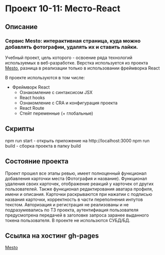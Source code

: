 # Проект 10-11: Место-React
## Описание

### Сервис Mesto: интерактивная страница, куда можно добавлять фотографии, удалять их и ставить лайки.
  Учебный проект, цель которого - освоение ряда технологий используемых в веб-разработке.
Верстка используется из проекта [Mesto](https://github.com/Thanatas42/mesto), разница в реализации только в использовании фреймворка React

В проекте используются в том числе:
- Фреймворк React
    - Ознакомление с синтаксисом JSX
    - React hooks
    - Ознакомление с CRA и конфигурация проекта
    - React Route
    - Стейт переменные (+ глобальные)
    
## Скрипты
npm run start - открыть приложение на http://localhost:3000
npm run build - сборка проекта в папку build

## Состояние проекта
  Проект прошел все этапы ревью, имеет полноценный функционал добавления карточки места (Фотография и название). Функционал удаления своих карточек, 
отображение реакций у карточек от других пользователей. Также функционал редактирования аватара профиля, имени и описания. Карточки раскрываются при нажатии
с подписью названия карточки, корректность в части переполнения инпутов текстом. Авторизация и регистрация не реализованы и не подразумевались по ТЗ проекта,
аутентифиация пользователя предусмотрена передачей в заголовке запроса заранее выданного токена пользователя. В проекте не использются СУБД/БД.

## Ссылка на хостинг gh-pages
  
  [Mesto](https://thanatas42.github.io/mesto/)<br/>